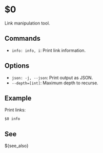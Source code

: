 $0
==

Link manipulation tool.

## Commands

* `info: info, i`: Print link information.

## Options

* `json: -j, --json`: Print output as JSON.
* `--depth=[int]`: Maximum depth to recurse.

## Example

Print links:

```
$0 info
```

## See

${see_also}
